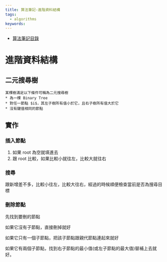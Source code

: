 ```yaml
---
title: 算法筆記-進階資料結構
tags: 
  - algorithms
keywords:
---
```


* [算法筆記目錄](/posts/algo-index/)

# 進階資料結構

## 二元搜尋樹

```
某棵樹滿足以下條件可稱為二元搜尋樹
* 為一棵 Binary Tree
* 對任一節點 $i$，其左子樹所有值小於它，且右子樹所有值大於它
* 沒有鍵值相同的節點
```

## 實作

### 插入節點

1. 如果 root 為空就填進去
2. 跟 root 比較，如果比較小就往左，比較大就往右

### 搜尋

跟新增差不多，比較小往左，比較大往右，經過的時候順便檢查當前是否為搜尋目標

### 刪除節點

先找到要刪的節點

如果它沒有子節點，直接刪掉就好

如果它只有一個子節點，把該子節點跟親代節點連起來就好

如果它有兩個子節點，找到右子節點的最小值(或左子節點的最大值)替補上去就好。
